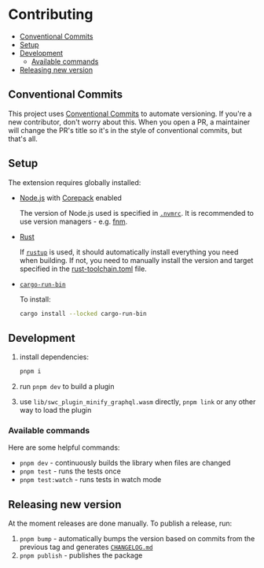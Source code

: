 # Contributing

- [Conventional Commits](#conventional-commits)
- [Setup](#setup)
- [Development](#development)
  - [Available commands](#available-commands)
- [Releasing new version](#releasing-new-version)

## Conventional Commits

This project uses [Conventional Commits](https://www.conventionalcommits.org/en) to automate versioning. If you're a new contributor, don't worry about this. When you open a PR, a maintainer will change the PR's title so it's in the style of conventional commits, but that's all.

## Setup

The extension requires globally installed:

- [Node.js][node.js] with [Corepack][corepack] enabled

  The version of Node.js used is specified in [`.nvmrc`](./.nvmrc). It is recommended to use version managers - e.g. [fnm][fnm].

- [Rust][rust]

  If [`rustup`][rustup] is used, it should automatically install everything you need when building. If not, you need to manually install the version and target specified in the [rust-toolchain.toml](./rust-toolchain.toml) file.

- [`cargo-run-bin`][cargo-run-bin]

  To install:
  ```sh
  cargo install --locked cargo-run-bin
  ```

## Development

1. install dependencies:

   ```sh
   pnpm i
   ```

2. run `pnpm dev` to build a plugin

3. use `lib/swc_plugin_minify_graphql.wasm` directly, `pnpm link` or any other way to load the plugin

### Available commands

Here are some helpful commands:

- `pnpm dev` - continuously builds the library when files are changed
- `pnpm test` - runs the tests once
- `pnpm test:watch` - runs tests in watch mode

## Releasing new version

At the moment releases are done manually. To publish a release, run:

1. `pnpm bump` - automatically bumps the version based on commits from the previous tag and generates [`CHANGELOG.md`](./CHANGELOG.md)
2. `pnpm publish` - publishes the package

<!-- links -->

[node.js]: https://nodejs.org
[corepack]: https://github.com/nodejs/corepack
[fnm]: https://github.com/Schniz/fnm
[rust]: https://www.rust-lang.org
[rustup]: https://www.rust-lang.org/tools/install
[cargo-run-bin]: https://crates.io/crates/cargo-run-bin
